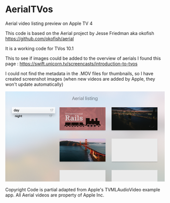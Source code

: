 # AerialTVos
Aerial video listing preview on Apple TV 4


This code is based on the Aerial project by Jesse Friedman aka okofish
https://github.com/okofish/aerial

It is a working code for TVos 10.1

This to see if images could be added to the overview of aerials
I found this page : https://swift.unicorn.tv/screencasts/introduction-to-tvos

I could not find the metadata in the .MOV files for thumbnails, so I have created screenshot images (when new videos are added by Apple, they won't update automatically)


![screenshot](https://github.com/MACasuba/AerialTVos/blob/master/aerial-tv/xcode/screen.png)

Copyright
Code is partial adapted from Apple's TVMLAudioVideo example app. All Aerial videos are property of Apple Inc.
